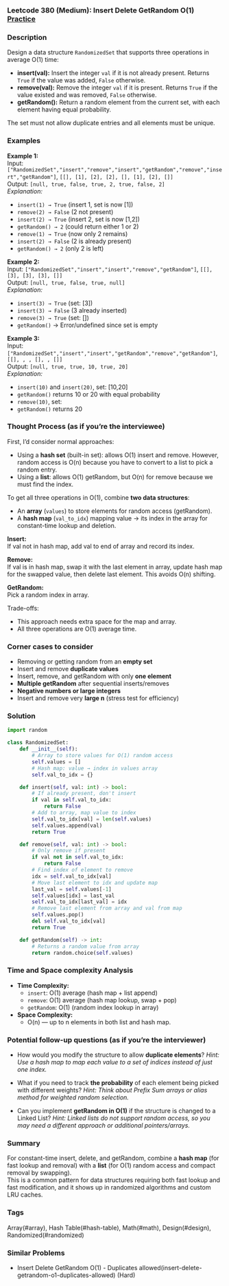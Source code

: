 ### Leetcode 380 (Medium): Insert Delete GetRandom O(1) [Practice](https://leetcode.com/problems/insert-delete-getrandom-o1)

### Description  
Design a data structure `RandomizedSet` that supports three operations in average O(1) time:
- **insert(val):** Insert the integer `val` if it is not already present. Returns `True` if the value was added, `False` otherwise.
- **remove(val):** Remove the integer `val` if it is present. Returns `True` if the value existed and was removed, `False` otherwise.
- **getRandom():** Return a random element from the current set, with each element having equal probability.

The set must not allow duplicate entries and all elements must be unique.

### Examples  

**Example 1:**  
Input: `["RandomizedSet","insert","remove","insert","getRandom","remove","insert","getRandom"]`, `[[], [1], [2], [2], [], [1], [2], []]`  
Output: `[null, true, false, true, 2, true, false, 2]`  
*Explanation:*
- `insert(1) → True` (insert 1, set is now [1])
- `remove(2) → False` (2 not present)
- `insert(2) → True` (insert 2, set is now [1,2])
- `getRandom() → 2` (could return either 1 or 2)
- `remove(1) → True` (now only 2 remains)
- `insert(2) → False` (2 is already present)
- `getRandom() → 2` (only 2 is left)

**Example 2:**  
Input: `["RandomizedSet","insert","insert","remove","getRandom"]`, `[[], [3], [3], [3], []]`  
Output: `[null, true, false, true, null]`  
*Explanation:*
- `insert(3) → True` (set: [3])
- `insert(3) → False` (3 already inserted)
- `remove(3) → True` (set: [])
- `getRandom()` → Error/undefined since set is empty

**Example 3:**  
Input: `["RandomizedSet","insert","insert","getRandom","remove","getRandom"]`, `[[], , , [], , []]`  
Output: `[null, true, true, 10, true, 20]`  
*Explanation:*
- `insert(10)` and `insert(20)`, set: [10,20]
- `getRandom()` returns 10 or 20 with equal probability
- `remove(10)`, set: 
- `getRandom()` returns 20

### Thought Process (as if you’re the interviewee)  
First, I’d consider normal approaches:
- Using a **hash set** (built-in set): allows O(1) insert and remove. However, random access is O(n) because you have to convert to a list to pick a random entry.
- Using a **list**: allows O(1) getRandom, but O(n) for remove because we must find the index.

To get all three operations in O(1), combine **two data structures**:
- An **array** (`values`) to store elements for random access (getRandom).
- A **hash map** (`val_to_idx`) mapping value → its index in the array for constant-time lookup and deletion.

**Insert:**  
If val not in hash map, add val to end of array and record its index.

**Remove:**  
If val is in hash map, swap it with the last element in array, update hash map for the swapped value, then delete last element. This avoids O(n) shifting.

**GetRandom:**  
Pick a random index in array.

Trade-offs:
- This approach needs extra space for the map and array.
- All three operations are O(1) average time.

### Corner cases to consider  
- Removing or getting random from an **empty set**
- Insert and remove **duplicate values**
- Insert, remove, and getRandom with only **one element**
- **Multiple getRandom** after sequential inserts/removes
- **Negative numbers or large integers**
- Insert and remove very **large n** (stress test for efficiency)

### Solution

```python
import random

class RandomizedSet:
    def __init__(self):
        # Array to store values for O(1) random access
        self.values = []
        # Hash map: value → index in values array
        self.val_to_idx = {}

    def insert(self, val: int) -> bool:
        # If already present, don't insert
        if val in self.val_to_idx:
            return False
        # Add to array, map value to index
        self.val_to_idx[val] = len(self.values)
        self.values.append(val)
        return True

    def remove(self, val: int) -> bool:
        # Only remove if present
        if val not in self.val_to_idx:
            return False
        # Find index of element to remove
        idx = self.val_to_idx[val]
        # Move last element to idx and update map
        last_val = self.values[-1]
        self.values[idx] = last_val
        self.val_to_idx[last_val] = idx
        # Remove last element from array and val from map
        self.values.pop()
        del self.val_to_idx[val]
        return True

    def getRandom(self) -> int:
        # Returns a random value from array
        return random.choice(self.values)
```

### Time and Space complexity Analysis  

- **Time Complexity:**  
  - `insert`: O(1) average (hash map + list append)  
  - `remove`: O(1) average (hash map lookup, swap + pop)  
  - `getRandom`: O(1) (random index lookup in array)
- **Space Complexity:**  
  - O(n) — up to n elements in both list and hash map.

### Potential follow-up questions (as if you’re the interviewer)  

- How would you modify the structure to allow **duplicate elements**?
  *Hint: Use a hash map to map each value to a set of indices instead of just one index.*

- What if you need to track **the probability** of each element being picked with different weights?
  *Hint: Think about Prefix Sum arrays or alias method for weighted random selection.*

- Can you implement **getRandom in O(1)** if the structure is changed to a Linked List?
  *Hint: Linked lists do not support random access, so you may need a different approach or additional pointers/arrays.*

### Summary
For constant-time insert, delete, and getRandom, combine a **hash map** (for fast lookup and removal) with a **list** (for O(1) random access and compact removal by swapping).  
This is a common pattern for data structures requiring both fast lookup and fast modification, and it shows up in randomized algorithms and custom LRU caches.

### Tags
Array(#array), Hash Table(#hash-table), Math(#math), Design(#design), Randomized(#randomized)

### Similar Problems
- Insert Delete GetRandom O(1) - Duplicates allowed(insert-delete-getrandom-o1-duplicates-allowed) (Hard)